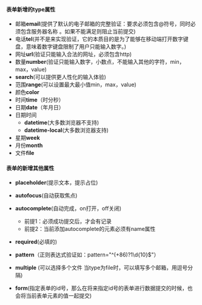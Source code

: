 #### 表单新增的type属性

- 邮箱**email**(提供了默认的电子邮箱的完整验证：要求必须包含@符号，同时必须包含服务器名称 。如果不能满足则阻止当前提交)
- 电话**tel**(并不是来实现验证，它的本质目的是为了能够在移动端打开数字键盘，意味着数字键盘限制了用户只能输入数字。)
- 网址**url**(验证只能输入合法的网址，必须包含http)
- 数量**number**(验证只能输入数字，小数点，不能输入其他的字符，min，max，value)
- **search**(可以提供更人性化的输入体验)
- 范围**range**(可以设置最大最小值min，max，value)
- 颜色**color**
- 时间**time**（时分秒）
- 日期**date**（年月日）
- 日期时间
  - **datetime**(大多数浏览器不支持)
  - **datetime-local**(大多数浏览器支持)
- 星期**week**
- 月份**month** 
- 文件**file**

#### 表单的新增其他属性

- **placeholder**(提示文本，提示占位)
- **autofocus**(自动获取焦点)
- **autocomplete**(自动完成，on打开，off关闭)
  - 前提1：必须成功提交后，才会有记录
  - 前提2：当前添加autocomplete的元素必须有name属性
- **required**(必填的)
- **pattern**（正则表达式验证如：pattern="^(\+86)?1\d{10}$"）

- **multiple** (可以选择多个文件 当type为file时，可以填写多个邮箱，用逗号分隔)
- **form**(指定表单的id号，那么在将来指定id号的表单进行数据提交的时候，也会将当前表单元素的值一起提交)